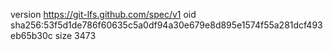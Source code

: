version https://git-lfs.github.com/spec/v1
oid sha256:53f5d1de786f60635c5a0df94a30e679e8d895e1574f55a281dcf493eb65b30c
size 3473
